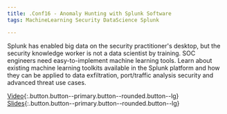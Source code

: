 ```yaml
---
title: .Conf16 - Anomaly Hunting with Splunk Software
tags: MachineLearning Security DataScience Splunk

---
```


Splunk has enabled big data on the security practitioner's desktop, but the security knowledge worker is not a data scientist by training. SOC engineers need easy-to-implement machine learning tools. Learn about existing machine learning toolkits available in the Splunk platform and how they can be applied to data exfiltration, port/traffic analysis security and advanced threat use cases.
<!--more-->

[Video](https://tellez.sfo2.digitaloceanspaces.com/anomaly-hunting-with-splunk-software.mp4){:.button.button--primary.button--rounded.button--lg} [Slides](https://tellez.sfo2.digitaloceanspaces.com/anomaly-hunting-with-splunk-software.pdf){:.button.button--primary.button--rounded.button--lg}